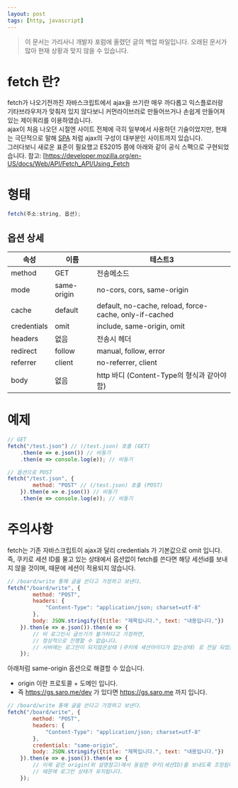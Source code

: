 ```yaml
---
layout: post
tags: [http, javascript]
---
```


> 이 문서는 가리사니 개발자 포럼에 올렸던 글의 백업 파일입니다.
오래된 문서가 많아 현재 상황과 맞지 않을 수 있습니다.


# fetch 란?
fetch가 나오기전까진 자바스크립트에서 ajax을 쓰기란 매우 까다롭고 익스플로러랑 기타브라우저가 맞춰저 있지 않다보니 커먼라이브러로 만들어쓰거나 손쉽게 만들어져 있는 제이쿼리를 이용하였습니다.
\
ajax이 처음 나오던 시절엔 사이트 전체에 극히 일부에서 사용하던 기술이었지만, 현재는 극단적으로 말해 [SPA](https://en.wikipedia.org/wiki/Single-page_application) 처럼 ajax의 구성이 대부분인 사이트까지 있습니다.
\
그러다보니 새로운 표준이 필요했고 ES2015 쯤에 아래와 같이 공식 스펙으로 구현되었습니다.
참고: [https://developer.mozilla.org/en-US/docs/Web/API/Fetch_API/Using_Fetch

# 형태
``` js
fetch(주소:string, 옵션);
```
## 옵션 상세
|속성|이름|테스트3|
|-|-|-|
|method|GET|전송메소드|
|mode|same-origin|no-cors, cors, same-origin|
|cache|default|default, no-cache, reload, force-cache, only-if-cached|
|credentials|omit|include, same-origin, omit|
|headers|없음|전송시 헤더|
|redirect|follow|manual, follow, error|
|referrer|client|no-referrer, client|
|body|없음|http 바디 (Content-Type의 형식과 같아야함)|

# 예제
``` js
// GET
fetch("/test.json") // (/test.json) 호출 (GET)
	.then(e => e.json()) // 비동기
	.then(e => console.log(e)); // 비동기

// 옵션으로 POST
fetch("/test.json", {
		method: "POST" // (/test.json) 호출 (POST)
	}).then(e => e.json()) // 비동기
	.then(e => console.log(e)); // 비동기
```

# 주의사항
fetch는 기존 자바스크립트이 ajax과 달리 credentials 가 기본값으로 omit 입니다.
즉, 쿠키로 세션 ID를 물고 있는 상태에서 옵션없이 fetch를 쓴다면 해당 세션id를 보내지 않을 것이며, 때문에 세션이 적용되지 않습니다.
``` js
// /board/write 통해 글을 쓴다고 가정하고 보낸다.
fetch("/board/write", {
		method: "POST",
		headers: {
            "Content-Type": "application/json; charset=utf-8"
        },
		body: JSON.stringify({title: "제목입니다.", text: "내용입니다."})
	}).then(e => e.json()).then(e => {
		// 비 로그인시 글쓰기가 불가하다고 가정하면,
		// 정상적으로 진행할 수 없습니다.
		// 서버에는 로그인이 되지않은상태 (쿠키에 세션아이디가 없는상태) 로 전달 되었을 것입니다.
	});
```
아래처럼 same-origin 옵션으로 해결할 수 있습니다.
- origin 이란 프로토콜 + 도메인 입니다.
- 즉 https://gs.saro.me/dev 가 있다면 https://gs.saro.me 까지 입니다.
``` js
// /board/write 통해 글을 쓴다고 가정하고 보낸다.
fetch("/board/write", {
		method: "POST",
		headers: {
            "Content-Type": "application/json; charset=utf-8"
        },
        credentials: "same-origin",
		body: JSON.stringify({title: "제목입니다.", text: "내용입니다."})
	}).then(e => e.json()).then(e => {
		// 이제 같은 origin(위 설명참고)에서 동일한 쿠키(세션ID)를 보내도록 조정됩니다.
		// 때문에 로그인 상태가 유지됩니다.
	});
```
